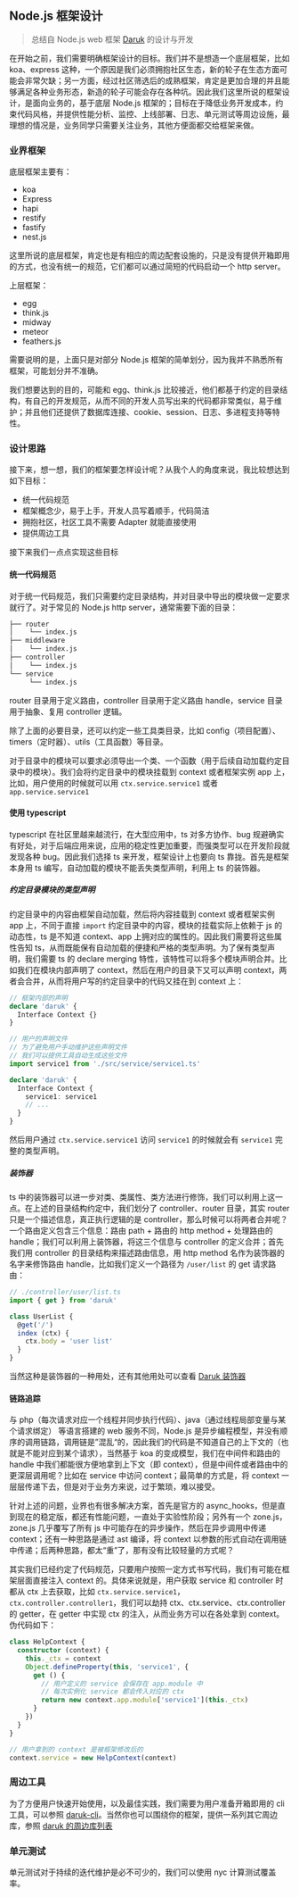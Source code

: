 ## Node.js 框架设计

> 总结自 Node.js web 框架 [Daruk](https://github.com/daruk-framework/daruk) 的设计与开发

在开始之前，我们需要明确框架设计的目标。我们并不是想造一个底层框架，比如 koa、express 这种，一个原因是我们必须拥抱社区生态，新的轮子在生态方面可能会非常欠缺；另一方面，经过社区筛选后的成熟框架，肯定是更加合理的并且能够满足各种业务形态，新造的轮子可能会存在各种坑。因此我们这里所说的框架设计，是面向业务的，基于底层 Node.js 框架的；目标在于降低业务开发成本，约束代码风格，并提供性能分析、监控、上线部署、日志、单元测试等周边设施，最理想的情况是，业务同学只需要关注业务，其他方便面都交给框架来做。

### 业界框架

底层框架主要有：

- koa
- Express
- hapi
- restify
- fastify
- nest.js

这里所说的底层框架，肯定也是有相应的周边配套设施的，只是没有提供开箱即用的方式，也没有统一的规范，它们都可以通过简短的代码启动一个 http server。

上层框架：

- egg
- think.js
- midway
- meteor
- feathers.js

需要说明的是，上面只是对部分 Node.js 框架的简单划分，因为我并不熟悉所有框架，可能划分并不准确。

我们想要达到的目的，可能和 egg、think.js 比较接近，他们都基于约定的目录结构，有自己的开发规范，从而不同的开发人员写出来的代码都非常类似，易于维护；并且他们还提供了数据库连接、cookie、session、日志、多进程支持等特性。

### 设计思路

接下来，想一想，我们的框架要怎样设计呢？从我个人的角度来说，我比较想达到如下目标：

- 统一代码规范
- 框架概念少，易于上手，开发人员写着顺手，代码简洁
- 拥抱社区，社区工具不需要 Adapter 就能直接使用
- 提供周边工具

接下来我们一点点实现这些目标

#### 统一代码规范

对于统一代码规范，我们只需要约定目录结构，并对目录中导出的模块做一定要求就行了。对于常见的 Node.js http server，通常需要下面的目录：

```bash
├── router
│    └── index.js
├── middleware
│    └── index.js
├── controller
│    └── index.js
└── service
     └── index.js
```

router 目录用于定义路由，controller 目录用于定义路由 handle，service 目录用于抽象、复用 controller 逻辑。

除了上面的必要目录，还可以约定一些工具类目录，比如 config（项目配置）、timers（定时器）、utils（工具函数）等目录。

对于目录中的模块可以要求必须导出一个类、一个函数（用于后续自动加载约定目录中的模块）。我们会将约定目录中的模块挂载到 context 或者框架实例 app 上，比如，用户使用的时候就可以用 `ctx.service.service1` 或者 `app.service.service1`

#### 使用 typescript

typescript 在社区里越来越流行，在大型应用中，ts 对多方协作、bug 规避确实有好处，对于后端应用来说，应用的稳定性更加重要，而强类型可以在开发阶段就发现各种 bug。因此我们选择 ts 来开发，框架设计上也要向 ts 靠拢。首先是框架本身用 ts 编写，自动加载的模块不能丢失类型声明，利用上 ts 的装饰器。

##### 约定目录模块的类型声明

约定目录中的内容由框架自动加载，然后将内容挂载到 context 或者框架实例 app 上，不同于直接 `import` 约定目录中的内容，模块的挂载实际上依赖于 js 的动态性，ts 是不知道 context、app 上拥对应的属性的。因此我们需要将这些属性告知 ts，从而既能保有自动加载的便捷和严格的类型声明。为了保有类型声明，我们需要 ts 的 declare merging 特性，该特性可以将多个模块声明合并。比如我们在模块内部声明了 context，然后在用户的目录下又可以声明 context，两者会合并，从而将用户写的约定目录中的代码又挂在到 context 上：

```typescript
// 框架内部的声明
declare 'daruk' {
  Interface Context {}
}
```

```typescript
// 用户的声明文件
// 为了避免用户手动维护这些声明文件
// 我们可以提供工具自动生成这些文件
import service1 from './src/service/service1.ts'

declare 'daruk' {
  Interface Context {
    service1: service1
    // ...
  }
}
```

然后用户通过 `ctx.service.service1` 访问 `service1` 的时候就会有 `service1` 完整的类型声明。

##### 装饰器

ts 中的装饰器可以进一步对类、类属性、类方法进行修饰，我们可以利用上这一点。在上述的目录结构约定中，我们划分了 controller、router 目录，其实 router 只是一个描述信息，真正执行逻辑的是 controller，那么时候可以将两者合并呢？一个路由定义包含三个信息：路由 path + 路由的 http method + 处理路由的 handle；我们可以利用上装饰器，将这三个信息与 controller 的定义合并；首先我们用 controller 的目录结构来描述路由信息，用 http method 名作为装饰器的名字来修饰路由 handle，比如我们定义一个路径为 `/user/list` 的 get 请求路由：

```typescript
// ./controller/user/list.ts
import { get } from 'daruk'

class UserList {
  @get('/')
  index (ctx) {
    ctx.body = 'user list'
  }
}
```

当然这种是装饰器的一种用处，还有其他用处可以查看 [Daruk 装饰器](https://daruk-framework.github.io/daruk.org/decorator.html#http-method-%E8%A3%85%E9%A5%B0%E5%99%A8)

#### 链路追踪

与 php（每次请求对应一个线程并同步执行代码）、java（通过线程局部变量与某个请求绑定） 等语言搭建的 web 服务不同，Node.js 是异步编程模型，并没有顺序的调用链路，调用链是”混乱“的，因此我们的代码是不知道自己的上下文的（也就是不能对应到某个请求），当然基于 koa 的变成模型，我们在中间件和路由的 handle 中我们都能很方便地拿到上下文（即 context），但是中间件或者路由中的更深层调用呢？比如在 service 中访问 context；最简单的方式是，将 context 一层层传递下去，但是对于业务方来说，过于繁琐，难以接受。

针对上述的问题，业界也有很多解决方案，首先是官方的 async_hooks，但是直到现在的稳定版，都还有性能问题，一直处于实验性阶段；另外有一个 zone.js，zone.js 几乎覆写了所有 js 中可能存在的异步操作，然后在异步调用中传递 context；还有一种思路是通过 ast 编译，将 context 以参数的形式自动在调用链中传递；后两种思路，都太“重”了，那有没有比较轻量的方式呢？

其实我们已经约定了代码规范，只要用户按照一定方式书写代码，我们有可能在框架层面直接注入 context 的。具体来说就是，用户获取 service 和 controller 时都从 ctx 上去获取，比如 `ctx.service.service1`，`ctx.controller.controller1`，我们可以劫持 ctx、ctx.service、ctx.controller 的 getter，在 getter 中实现 ctx 的注入，从而业务方可以在各处拿到 context。伪代码如下：

```typescript
class HelpContext {
  constructor (context) {
    this._ctx = context
    Object.defineProperty(this, 'service1', {
      get () {
        // 用户定义的 service 会保存在 app.module 中
        // 每次实例化 service 都会传入对应的 ctx
        return new context.app.module['service1'](this._ctx)
      }
    })
  }
}

// 用户拿到的 context 是被框架修改后的
context.service = new HelpContext(context) 
```

### 周边工具

为了方便用户快速开始使用，以及最佳实践，我们需要为用户准备开箱即用的 cli 工具，可以参照 [daruk-cli](https://github.com/daruk-framework/daruk-cli)。当然你也可以围绕你的框架，提供一系列其它周边库，参照 [daruk 的周边库列表](https://github.com/daruk-framework)

### 单元测试

单元测试对于持续的迭代维护是必不可少的，我们可以使用 nyc 计算测试覆盖率。
